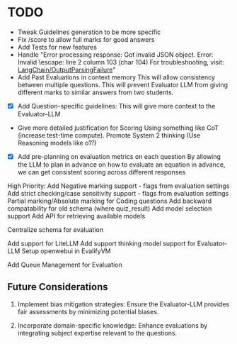 # TODO

- Tweak Guidelines generation to be more specific
- Fix /score to allow full marks for good answers
- Add Tests for new features
- Handle "Error processing response: Got invalid JSON object. Error: Invalid \escape: line 2 column 103 (char 104)
  For troubleshooting,
  visit: [LangChain/OutputParsingFailure](https://python.langchain.com/docs/troubleshooting/errors/OUTPUT_PARSING_FAILURE)"
- Add Past Evaluations in context memory
  This will allow consistency between multiple questions.
  This will prevent Evaluator LLM from giving different marks to similar answers from two students.
- [x] Add Question-specific guidelines:
  This will give more context to the Evaluator-LLM
- Give more detailed justification for Scoring
  Using something like CoT (increase test-time compute). Promote System 2 thinking
  (Use Reasoning models like o1?)

- [x] Add pre-planning on evaluation metrics on each question
  By allowing the LLM to plan in advance on how to evaluate an equation in advance,
  we can get consistent scoring across different responses

High Priority:
Add Negative marking support - flags from evaluation settings
Add strict checking/case sensitivity support - flags from evaluation settings
Partial marking/Absolute marking for Coding questions
Add backward compatability for old schema (where quiz_result)
Add model selection support
Add API for retrieving available models

Centralize schema for evaluation

Add support for LiteLLM
Add support thinking model support for Evaluator-LLM
Setup openwebui in EvalifyVM

Add Queue Management for Evaluation


## Future Considerations

1. Implement bias mitigation strategies:
   Ensure the Evaluator-LLM provides fair assessments by minimizing potential biases.

2. Incorporate domain-specific knowledge:
   Enhance evaluations by integrating subject expertise relevant to the questions.

